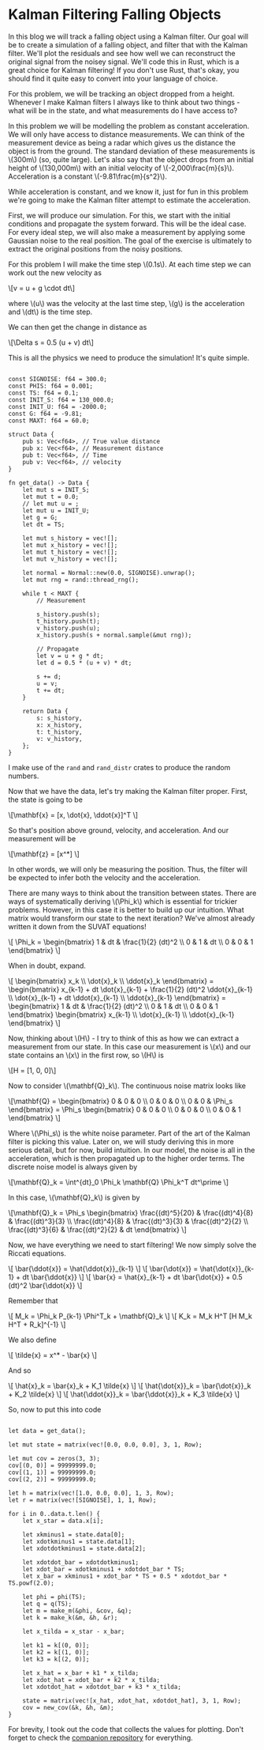 # Kalman Filtering Falling Objects

In this blog we will track a falling object using a Kalman filter. Our goal will
be to create a simulation of a falling object, and filter that with the Kalman
filter. We'll plot the residuals and see how well we can reconstruct the original
signal from the noisey signal. We'll code this in Rust, which is a great choice
for Kalman filtering! If you don't use Rust, that's okay, you should find it quite
easy to convert into your language of choice.

For this problem, we will be tracking an object dropped from a height. Whenever 
I make Kalman filters I always like to think about two things - what will be in 
the state, and what measurements do I have access to?

In this problem we will be modelling the problem as constant acceleration. 
We will only have access to distance measurements. We can think of the 
measurement device as being a radar which gives us the distance the object is 
from the ground. The standard deviation of these measurements is \\(300m\\) 
(so, quite large). Let's also say that the object drops from an initial height 
of \\(130,000m\\) with an initial velocity of \\(-2,000\frac{m}{s}\\). Acceleration 
is a constant \\(-9.81\frac{m}{s^2}\\).

While acceleration is constant, and we know it, just for fun in this problem 
we're going to make the Kalman filter attempt to estimate the acceleration.

First, we will produce our simulation. For this, we start with the initial 
conditions and propagate the system forward. This will be the ideal case. 
For every ideal step, we will also make a measurement by applying some Gaussian 
noise to the real position. The goal of the exercise is ultimately to extract 
the original positions from the noisy positions.

For this problem I will make the time step \\(0.1s\\). At each time step we can 
work out the new velocity as

\\[v = u + g \cdot dt\\]

where \\(u\\) was the velocity at the last time step, \\(g\\) is the acceleration 
and \\(dt\\) is the time step.

We can then get the change in distance as

\\[\Delta s = 0.5 (u + v) dt\\]

This is all the physics we need to produce the simulation! It's
quite simple.

<pre><code>
const SIGNOISE: f64 = 300.0;
const PHIS: f64 = 0.001;
const TS: f64 = 0.1;
const INIT_S: f64 = 130_000.0;
const INIT_U: f64 = -2000.0;
const G: f64 = -9.81;
const MAXT: f64 = 60.0;

struct Data {
    pub s: Vec&lt;f64>, // True value distance
    pub x: Vec&lt;f64>, // Measurement distance
    pub t: Vec&lt;f64>, // Time
    pub v: Vec&lt;f64>, // velocity
}

fn get_data() -> Data {
    let mut s = INIT_S;
    let mut t = 0.0;
    // let mut u = ;
    let mut u = INIT_U;
    let g = G;
    let dt = TS;

    let mut s_history = vec![];
    let mut x_history = vec![];
    let mut t_history = vec![];
    let mut v_history = vec![];

    let normal = Normal::new(0.0, SIGNOISE).unwrap();
    let mut rng = rand::thread_rng();

    while t < MAXT {
        // Measurement

        s_history.push(s);
        t_history.push(t);
        v_history.push(u);
        x_history.push(s + normal.sample(&mut rng));

        // Propagate
        let v = u + g * dt;
        let d = 0.5 * (u + v) * dt;

        s += d;
        u = v;
        t += dt;
    }

    return Data {
        s: s_history,
        x: x_history,
        t: t_history,
        v: v_history,
    };
}
</code></pre>

I make use of the <code>rand</code> and <code>rand_distr</code>
crates to produce the random numbers.

Now that we have the data, let's try making the Kalman filter
proper. First, the state is going to be

\\[\mathbf{x} = [x, \dot{x}, \ddot{x}]^T \\]

So that's position above ground, velocity, and acceleration.
And our measurement will be

\\[\mathbf{z} = [x^*] \\]

In other words, we will only be measuring the position. Thus, the filter will be 
expected to infer both the velocity and the acceleration.

There are many ways to think about the transition between states. There are
ways of systematically deriving \\(\Phi_k\\) which is essential for trickier 
problems. However, in this case it is better to build up our intuition. 
What matrix would transform our state to the next iteration? We've almost 
already written it down from the SUVAT equations!

\\[ \Phi_k =
\begin{bmatrix}
1 & dt & \frac{1}{2} (dt)^2 \\\\
0 & 1 & dt \\\\
0 & 0 & 1
\end{bmatrix}
\\]

When in doubt, expand.

\\[
\begin{bmatrix}
x_k \\\\
\dot{x}\_k \\\\
\ddot{x}\_k
\end{bmatrix} =
\begin{bmatrix}
x_{k-1} + dt \dot{x}\_{k-1} + \frac{1}{2} (dt)^2 \ddot{x}\_{k-1} \\\\
\dot{x}\_{k-1} + dt \ddot{x}\_{k-1} \\\\
\ddot{x}\_{k-1}
\end{bmatrix} =
\begin{bmatrix}
1 & dt & \frac{1}{2} (dt)^2 \\\\
0 & 1 & dt \\\\
0 & 0 & 1
\end{bmatrix}
\begin{bmatrix}
x\_{k-1} \\\\
\dot{x}\_{k-1} \\\\
\ddot{x}\_{k-1}
\end{bmatrix}
\\]

Now, thinking about \\(H\\) - I try to think of this as how we can extract a 
measurement from our state. In this case our measurement is \\(x\\) and our state 
contains an \\(x\\) in the first row, so \\(H\\) is

\\[H = [1, 0, 0]\\]

Now to consider \\(\mathbf{Q}_k\\). The continuous noise matrix
looks like

\\[\mathbf{Q} =
\begin{bmatrix}
0 & 0 & 0 \\\\
0 & 0 & 0 \\\\
0 & 0 & \Phi_s
\end{bmatrix} =
\Phi_s
\begin{bmatrix}
0 & 0 & 0 \\\\
0 & 0 & 0 \\\\
0 & 0 & 1
\end{bmatrix}
\\]

Where \\(\Phi_s\\) is the white noise parameter. Part of the art of the Kalman 
filter is picking this value. Later on, we will study deriving this in more 
serious detail, but for now, build intuition. In our model, the noise is all in
the acceleration, which is then propagated up to the higher order terms. The 
discrete noise model is always given by

\\[\mathbf{Q}_k = \int^{dt}_0 \Phi_k \mathbf{Q} \Phi_k^T dt^\prime \\]

In this case, \\(\mathbf{Q}_k\\) is given by

\\[\mathbf{Q}_k =
\Phi_s
\begin{bmatrix}
\frac{(dt)^5}{20} & \frac{(dt)^4}{8} & \frac{(dt)^3}{3} \\\\
\frac{(dt)^4}{8} & \frac{(dt)^3}{3} & \frac{(dt)^2}{2} \\\\
\frac{(dt)^3}{6} & \frac{(dt)^2}{2} & dt
\end{bmatrix}
\\]

Now, we have everything we need to start filtering! We now simply solve the 
Riccati equations.

\\[ \bar{\ddot{x}} = \hat{\ddot{x}}\_{k-1} \\]
\\[ \bar{\dot{x}} = \hat{\dot{x}}\_{k-1} + dt \bar{\ddot{x}} \\]
\\[ \bar{x} = \hat{x}\_{k-1} + dt \bar{\dot{x}} + 0.5 (dt)^2 \bar{\ddot{x}} \\]

Remember that

\\[ M_k = \Phi_k P_{k-1} \Phi^T_k + \mathbf{Q}_k \\]
\\[ K_k = M_k H^T [H M_k H^T + R_k]^{-1} \\]

We also define

\\[ \tilde{x} = x^* - \bar{x} \\]

And so

\\[ \hat{x}_k = \bar{x}_k + K_1 \tilde{x} \\]
\\[ \hat{\dot{x}}_k = \bar{\dot{x}}_k + K_2 \tilde{x} \\]
\\[ \hat{\ddot{x}}_k = \bar{\ddot{x}}_k + K_3 \tilde{x} \\]

So, now to put this into code

<pre><code>
let data = get_data();

let mut state = matrix(vec![0.0, 0.0, 0.0], 3, 1, Row);

let mut cov = zeros(3, 3);
cov[(0, 0)] = 99999999.0;
cov[(1, 1)] = 99999999.0;
cov[(2, 2)] = 99999999.0;

let h = matrix(vec![1.0, 0.0, 0.0], 1, 3, Row);
let r = matrix(vec![SIGNOISE], 1, 1, Row);

for i in 0..data.t.len() {
    let x_star = data.x[i];

    let xkminus1 = state.data[0];
    let xdotkminus1 = state.data[1];
    let xdotdotkminus1 = state.data[2];

    let xdotdot_bar = xdotdotkminus1;
    let xdot_bar = xdotkminus1 + xdotdot_bar * TS;
    let x_bar = xkminus1 + xdot_bar * TS + 0.5 * xdotdot_bar * TS.powf(2.0);

    let phi = phi(TS);
    let q = q(TS);
    let m = make_m(&phi, &cov, &q);
    let k = make_k(&m, &h, &r);

    let x_tilda = x_star - x_bar;

    let k1 = k[(0, 0)];
    let k2 = k[(1, 0)];
    let k3 = k[(2, 0)];

    let x_hat = x_bar + k1 * x_tilda;
    let xdot_hat = xdot_bar + k2 * x_tilda;
    let xdotdot_hat = xdotdot_bar + k3 * x_tilda;

    state = matrix(vec![x_hat, xdot_hat, xdotdot_hat], 3, 1, Row);
    cov = new_cov(&k, &h, &m);
}
</code></pre>

For brevity, I took out the code that collects the values for plotting.
Don't forget to check the 
<a href="https://github.com/IndigoCurnick/kalman-filtering-rs">companion repository</a>
for everything.

<div id="position-plot" class="plotly-graph-div" style="height:100%; width:100%;"></div>

<div id="velocity-plot" class="plotly-graph-div" style="height:100%; width:100%;"></div>

<div id="acceleration-plot" class="plotly-graph-div" style="height:100%; width:100%;"></div>

And these results are pretty great! The position, especially is a phenomenal 
improvement over the noist measurements. The velocity and acceleration 
parameters could be better, but for states which are inferred and are never 
updated directly, there is a limit to how good you can have them be.

The velocity and acceleration parameters take a very long time to converge and 
stabalise. This is because of initial conditions. We give the filter no helpful 
starting conditions. Better starting conditions and a corresponding lower 
starting covariance matrix will help a faster convergence. Whether you can 
practically seed the Kalman filter appropriately will depend a lot on the 
specific application. Sometimes you will have some kind of decent starting 
estimate, sometimes not.

Another plot that can really help us understand what is happening is the 
residual plot. This is where we take the difference between the estimated value 
and the true value - obviously we want to minimise this as much as possible. 
For the position, since I also have a measurement, I include the residual 
between the measurement and the true value.

<div id="position-residual" class="plotly-graph-div" style="height:100%; width:100%;"></div>

<div id="velocity-residual" class="plotly-graph-div" style="height:100%; width:100%;"></div>

<div id="acceleration-residual" class="plotly-graph-div" style="height:100%; width:100%;"></div>

I think the position residual is particularly impressive. After about \\(10s\\) of 
warm up, we reduce the noise from something like \\(300m\\) to something like 
\\(100m\\).

The keen eyed among you will have noticed that there's nothing about this filter 
which exactly requires us to have a falling object. Any object under constant 
acceleration will be tracked just fine by this filter. Try changing values in 
the simulation to see how it performs!

<script id="KalmanFilterScripts" src="/blog-assets/2025-01-04-kalman-filter-falling/plots.js"></script>